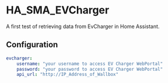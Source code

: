 # HA_SMA_EVCharger
A first test of retrieving data from EvCharger in Home Assistant.

## Configuration
```yaml
evcharger:
    username: "your username to access EV Charger WebPortal"
    password: "your password to access EV Charger WebPortal"
    api_url: "http://IP_Address_of_Wallbox"
```
